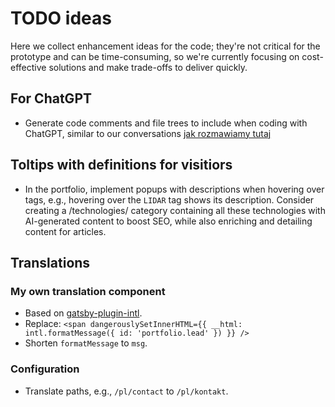 # TODO ideas

Here we collect enhancement ideas for the code; they're not critical for the prototype and can be time-consuming, so we're currently focusing on cost-effective solutions and make trade-offs to deliver quickly.

## For ChatGPT

- Generate code comments and file trees to include when coding with ChatGPT, similar to our conversations [jak rozmawiamy tutaj](https://chat.openai.com/c/1442f684-50ae-4a74-aa9c-fde3d9d1b47c)

## Toltips with definitions for visitiors

- In the portfolio, implement popups with descriptions when hovering over tags, e.g., hovering over the `LIDAR` tag shows its description. Consider creating a /technologies/ category containing all these technologies with AI-generated content to boost SEO, while also enriching and detailing content for articles.

## Translations

### My own translation component

- Based on [gatsby-plugin-intl](https://github.com/wiziple/gatsby-plugin-intl).
- Replace: `<span dangerouslySetInnerHTML={{ __html: intl.formatMessage({ id: 'portfolio.lead' }) }} />`
- Shorten `formatMessage` to `msg`.

### Configuration

- Translate paths, e.g., `/pl/contact` to `/pl/kontakt`.
